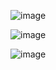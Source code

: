 ![image](https://user-images.githubusercontent.com/90384405/198974408-0a503770-fdce-474b-a8be-a5daf0fde067.png)

![image](https://user-images.githubusercontent.com/90384405/198976843-c050fbe1-164d-463f-aec4-1a481abce15b.png)

![image](https://user-images.githubusercontent.com/90384405/198977443-8b2fce9b-8873-43f1-8629-87b02420c14d.png)
